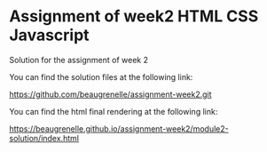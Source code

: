 # Assignment of week2 HTML CSS Javascript

Solution for the assignment of week 2 

You can find the solution files at the following link:

https://github.com/beaugrenelle/assignment-week2.git


You can find the html final rendering at the following link:

https://beaugrenelle.github.io/assignment-week2/module2-solution/index.html

